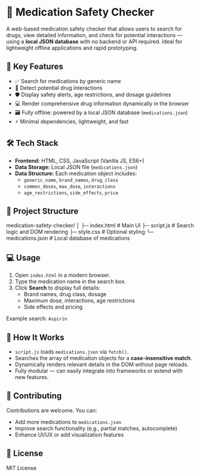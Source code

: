 # 💊 Medication Safety Checker

A web-based medication safety checker that allows users to search for drugs, view detailed information, and check for potential interactions — using a **local JSON database** with no backend or API required. Ideal for lightweight offline applications and rapid prototyping.

## 🚀 Key Features
- ✅ Search for medications by generic name
- 🧪 Detect potential drug interactions
- 🛡️ Display safety alerts, age restrictions, and dosage guidelines
- 💻 Render comprehensive drug information dynamically in the browser
- 🗃️ Fully offline: powered by a local JSON database (`medications.json`)
- ⚡ Minimal dependencies, lightweight, and fast

## 🛠️ Tech Stack
- **Frontend:** HTML, CSS, JavaScript (Vanilla JS, ES6+)
- **Data Storage:** Local JSON file (`medications.json`)  
- **Data Structure:** Each medication object includes:
  - `generic_name`, `brand_names`, `drug_class`
  - `common_doses`, `max_dose`, `interactions`
  - `age_restrictions`, `side_effects`, `price`

## 📂 Project Structure
medication-safety-checker/
│
├─ index.html # Main UI
├─ script.js # Search logic and DOM rendering
├─ style.css # Optional styling
└─ medications.json # Local database of medications

## 💻 Usage
1. Open `index.html` in a modern browser.  
2. Type the medication name in the search box.  
3. Click **Search** to display full details:
   - Brand names, drug class, dosage
   - Maximum dose, interactions, age restrictions
   - Side effects and pricing  

Example search: `Aspirin`  

## 🔧 How It Works
- `script.js` loads `medications.json` via `fetch()`.  
- Searches the array of medication objects for a **case-insensitive match**.  
- Dynamically renders relevant details in the DOM without page reloads.  
- Fully modular — can easily integrate into frameworks or extend with new features.

## 🤝 Contributing
Contributions are welcome. You can:
- Add more medications to `medications.json`
- Improve search functionality (e.g., partial matches, autocomplete)
- Enhance UI/UX or add visualization features

## 📜 License
MIT License
